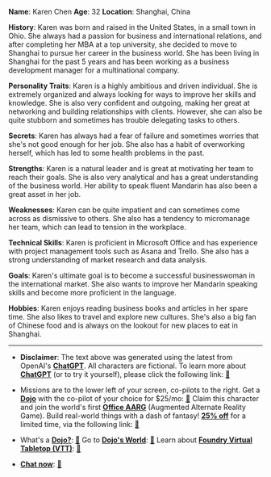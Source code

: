 **Name**: Karen Chen
**Age**: 32
**Location**: Shanghai, China

**History**: Karen was born and raised in the United States, in a small town in Ohio. She always had a passion for business and international relations, and after completing her MBA at a top university, she decided to move to Shanghai to pursue her career in the business world. She has been living in Shanghai for the past 5 years and has been working as a business development manager for a multinational company.

**Personality Traits**: Karen is a highly ambitious and driven individual. She is extremely organized and always looking for ways to improve her skills and knowledge. She is also very confident and outgoing, making her great at networking and building relationships with clients. However, she can also be quite stubborn and sometimes has trouble delegating tasks to others.

**Secrets**: Karen has always had a fear of failure and sometimes worries that she's not good enough for her job. She also has a habit of overworking herself, which has led to some health problems in the past.

**Strengths**: Karen is a natural leader and is great at motivating her team to reach their goals. She is also very analytical and has a great understanding of the business world. Her ability to speak fluent Mandarin has also been a great asset in her job.

**Weaknesses**: Karen can be quite impatient and can sometimes come across as dismissive to others. She also has a tendency to micromanage her team, which can lead to tension in the workplace.

**Technical Skills**: Karen is proficient in Microsoft Office and has experience with project management tools such as Asana and Trello. She also has a strong understanding of market research and data analysis.

**Goals**: Karen's ultimate goal is to become a successful businesswoman in the international market. She also wants to improve her Mandarin speaking skills and become more proficient in the language.

**Hobbies**: Karen enjoys reading business books and articles in her spare time. She also likes to travel and explore new cultures. She's also a big fan of Chinese food and is always on the lookout for new places to eat in Shanghai.
 

---
* **Disclaimer**: The text above was generated using the latest from OpenAI's [**ChatGPT**](https://openai.com/blog/chatgpt/).  All characters are fictional.  To learn more about [**ChatGPT**](https://openai.com/blog/chatgpt/) (or to try it yourself), please click the following link: [:closed_book:](https://openai.com/blog/chatgpt/)

* Missions are to the lower left of your screen, co-pilots to the right. Get a [**Dojo**](https://workmates.live/marketplace) with the co-pilot of your choice for $25/mo: [:green_book:](https://workmates.live/marketplace) Claim this character and join the world's first [**Office AARG**](https://dojos.world) (Augmented Alternate Reality Game). Build real-world things with a dash of fantasy! [**25% off**](https://blog.workmates.live/deal-on-a-dojo) for a limited time, via the following link: [:green_book:](https://blog.workmates.live/deal-on-a-dojo) 

* What's a [**Dojo?**](https://workdojos.com): [:blue_book:](https://workdojos.com)  Go to [**Dojo's World**](https://dojos.world): [:blue_book:](https://dojos.world)  Learn about [**Foundry Virtual Tabletop (VTT)**](https://foundryvtt.com): [:closed_book:](https://foundryvtt.com/)

* [**Chat now**](https://chat.workmates.live/channel/support): [:ledger:](https://chat.workmates.live/channel/support)
